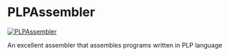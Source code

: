 # PLPAssembler
[![PLPAssembler](https://circleci.com/gh/Progressive-Learning-Platform/PLPAssembler.svg?style=shield)](https://app.circleci.com/pipelines/github/Progressive-Learning-Platform/PLPAssembler)

An excellent assembler that assembles programs written in PLP language
